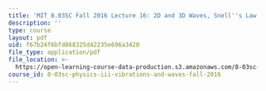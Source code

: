 ```yaml
---
title: 'MIT 8.03SC Fall 2016 Lecture 16: 2D and 3D Waves, Snell''s Law'
description: ''
type: course
layout: pdf
uid: f67b24f6bfd868325d42235e696a3420
file_type: application/pdf
file_location: >-
  https://open-learning-course-data-production.s3.amazonaws.com/8-03sc-physics-iii-vibrations-and-waves-fall-2016/f67b24f6bfd868325d42235e696a3420_MIT8_03SCF16_Lec16.pdf
course_id: 8-03sc-physics-iii-vibrations-and-waves-fall-2016
---
```

